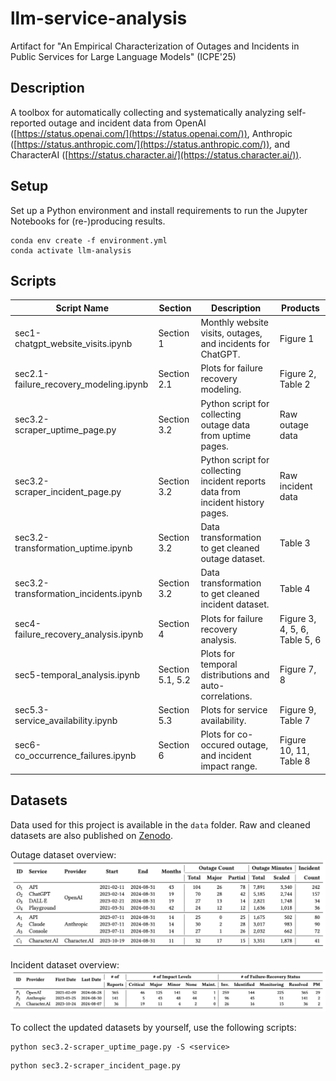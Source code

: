 # llm-service-analysis
Artifact for "An Empirical Characterization of Outages and Incidents in Public Services for Large Language Models" (ICPE'25)


## Description

A toolbox for automatically collecting and systematically analyzing self-reported outage and incident data from OpenAI ([https://status.openai.com/](https://status.openai.com/)), Anthropic ([https://status.anthropic.com/](https://status.anthropic.com/)), and CharacterAI ([https://status.character.ai/](https://status.character.ai/)).

## Setup
Set up a Python environment and install requirements to run the Jupyter Notebooks for (re-)producing results.

```shell
conda env create -f environment.yml
conda activate llm-analysis
```


## Scripts

| Script Name| Section | Description | Products
|--------------|----------|----------------|-----------------|
|sec1-chatgpt_website_visits.ipynb| Section 1|Monthly website visits, outages, and incidents for ChatGPT.|Figure 1|
|sec2.1-failure_recovery_modeling.ipynb| Section 2.1|Plots for failure recovery modeling. | Figure 2, Table 2
|sec3.2-scraper_uptime_page.py | Section 3.2 | Python script for collecting outage data from uptime pages. | Raw outage data|
|sec3.2-scraper_incident_page.py |Section 3.2 | Python script for collecting incident reports data from incident history pages. | Raw incident data|
|sec3.2-transformation_uptime.ipynb| Section 3.2 | Data transformation to get cleaned outage dataset.| Table 3|
|sec3.2-transformation_incidents.ipynb| Section 3.2 | Data transformation to get cleaned incident dataset.|Table 4|
|sec4-failure_recovery_analysis.ipynb| Section 4 |Plots for failure recovery analysis.| Figure 3, 4, 5, 6, Table 5, 6 |
|sec5-temporal_analysis.ipynb| Section 5.1, 5.2 |Plots for temporal distributions and auto-correlations.| Figure 7, 8 |
|sec5.3-service_availability.ipynb | Section 5.3 |Plots for service availability. | Figure 9, Table 7|
|sec6-co_occurrence_failures.ipynb| Section 6|Plots for co-occured outage, and incident impact range.|Figure 10, 11, Table 8|

## Datasets
Data used for this project is available in the `data` folder. 
Raw and cleaned datasets are also published on [Zenodo](https://zenodo.org/records/14018219).

Outage dataset overview:
![outage](plot/outage-dataset.jpg) 

Incident dataset overview:
![incident](plot/incident-dataset.jpg) 


To collect the updated datasets by yourself, use the following scripts:

```shell
python sec3.2-scraper_uptime_page.py -S <service> 
```

```shell
python sec3.2-scraper_incident_page.py 
```